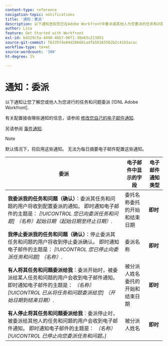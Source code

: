 ```yaml
---
content-type: reference
navigation-topic: notifications
title: '通知：委派'
description: 以下通知告知您已在Adobe Workfront中委派或其他人为您委派的任务和问题。
author: Lisa
feature: Get Started with Workfront
exl-id: bd329c5a-4440-4bb7-96f1-30e83c213851
source-git-commit: f6335f4e94d286681adfb50165562b2c41b5acac
workflow-type: tm+mt
source-wordcount: '300'
ht-degree: 1%

---
```


# 通知：委派

以下通知让您了解您或他人为您进行的任务和问题委派 [!DNL Adobe Workfront].

有关配置接收哪些通知的信息，请参阅 [修改您自己的电子邮件通知](activate-or-deactivate-your-own-event-notifications.md).

另请参阅 [事件通知](event-notifications.md).

>[!NOTE]
>
>默认情况下，将启用这些通知。 无法为每日摘要电子邮件配置这些通知。

| 委派 | 电子邮件中显示的字段 | 电子邮件通知类型 |
|------------------------------------------------------------------------------------------------------------------------------------------------------------------------------------------------------------------------------------------------------------------------------------------------|-----------------------------------------------------|----------------------------|
| **我委派我的任务和问题（确认）**：委派其任务和问题的用户将收到配置委派的通知。 即时通知电子邮件的主题是： *[!UICONTROL 您已向委派任务和问题] （名称）起始日期（起始日期至终止日期）*. | 委托名称委托的开始和结束日期 | **即时** |
| **我停止委派我的任务和问题（确认）**：停止委派其任务和问题的用户将收到停止委派确认。 即时通知电子邮件的主题是： *[!UICONTROL 您已停止向委派任务和问题] （名称）*. | 委派名称 | **即时** |
| **有人将其任务和问题委派给我**：委派开始时，被委派给某人任务和问题的用户会收到电子邮件通知。 即时通知电子邮件的主题是： *（名称） [!UICONTROL 已从将任务和问题委派给您] （开始日期到结束日期）*. | 被分派人姓名委托的开始和结束日期 | **即时** |
| **有人停止将其任务和问题委派给我**：委派停止时，被委派给其他人的任务和问题的用户会收到电子邮件通知。 即时通知电子邮件的主题是： *（名称） [!UICONTROL 已停止向您委派任务和问题。]* | 被分派人姓名 | **即时** |
